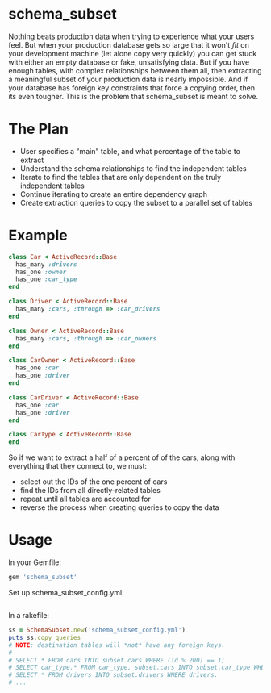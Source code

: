 schema_subset
=============
Nothing beats production data when trying to experience what your users feel.
But when your production database gets so large that it won't _fit_ on your
development machine (let alone copy very quickly) you can get stuck with either
an empty database or fake, unsatisfying data. But if you have enough tables,
with complex relationships between them all, then extracting a meaningful
subset of your production data is nearly impossible. And if your database 
has foreign key constraints that force a copying order, then its even tougher.
This is the problem that schema_subset is meant to solve.

The Plan
========
* User specifies a "main" table, and what percentage of the table to extract
* Understand the schema relationships to find the independent tables
* Iterate to find the tables that are only dependent on the truly independent tables
* Continue iterating to create an entire dependency graph
* Create extraction queries to copy the subset to a parallel set of tables

Example
=======

```ruby
class Car < ActiveRecord::Base
  has_many :drivers
  has_one :owner
  has_one :car_type
end

class Driver < ActiveRecord::Base
  has_many :cars, :through => :car_drivers
end

class Owner < ActiveRecord::Base
  has_many :cars, :through => :car_owners
end

class CarOwner < ActiveRecord::Base
  has_one :car
  has_one :driver
end

class CarDriver < ActiveRecord::Base
  has_one :car
  has_one :driver
end

class CarType < ActiveRecord::Base
end
```

So if we want to extract a half of a percent of of the cars, along with everything that they connect to,
we must:
* select out the IDs of the one percent of cars
* find the IDs from all directly-related tables
* repeat until all tables are accounted for
* reverse the process when creating queries to copy the data

Usage
=====
In your Gemfile:
```ruby
gem 'schema_subset'
```

Set up schema_subset_config.yml:
```ruby
```

In a rakefile:
```ruby
ss = SchemaSubset.new('schema_subset_config.yml')
puts ss.copy_queries
# NOTE: destination tables will *not* have any foreign keys.
#
# SELECT * FROM cars INTO subset.cars WHERE (id % 200) == 1;
# SELECT car_type.* FROM car_type, subset.cars INTO subset.car_type WHERE car_type.id = cars.car_type_id;
# SELECT * FROM drivers INTO subset.drivers WHERE drivers. 
# ...
```


